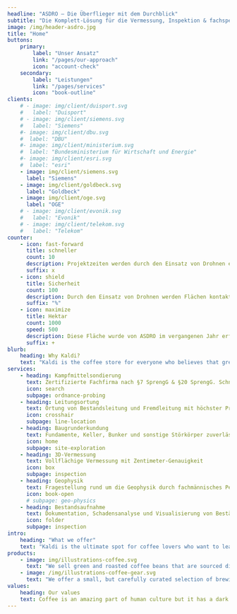 ```yaml
---
headline: "ASDRO – Die Überflieger mit dem Durchblick"
subtitle: "Die Komplett-Lösung für die Vermessung, Inspektion & fachspezifische Bewertung von Oberflächen und Untergründen."
image: /img/header-asdro.jpg
title: "Home"
buttons:
    primary:
        label: "Unser Ansatz"
        link: "/pages/our-approach"
        icon: "account-check"
    secondary:
        label: "Leistungen"
        link: "/pages/services"
        icon: "book-outline"
clients:
    # - image: img/client/duisport.svg
    #   label: "Duisport"
    # - image: img/client/siemens.svg
    #   label: "Siemens"
    #- image: img/client/dbu.svg
    #  label: "DBU"
    #- image: img/client/ministerium.svg
    #  label: "Bundesministerium für Wirtschaft und Energie"
    #- image: img/client/esri.svg
    #  label: "esri"
    - image: img/client/siemens.svg
      label: "Siemens"
    - image: img/client/goldbeck.svg
      label: "Goldbeck"
    - image: img/client/oge.svg
      label: "OGE"
    # - image: img/client/evonik.svg
    #   label: "Evonik"
    # - image: img/client/telekom.svg
    #   label: "Telekom"
counter:
    - icon: fast-forward
      title: schneller
      count: 10
      description: Projektzeiten werden durch den Einsatz von Drohnen erheblich verkürzt. Stillstände werden vermieden und ein reibungsloser Ablauf wird garantiert.
      suffix: x
    - icon: shield
      title: Sicherheit
      count: 100
      description: Durch den Einsatz von Drohnen werden Flächen kontaktlos vermessen und Risiken für beteiligte Einsatzkräfte eliminiert.
      suffix: "%"
    - icon: maximize
      title: Hektar
      count: 1000
      speed: 500
      description: Diese Fläche wurde von ASDRO im vergangenen Jahr erfolgreich vermessen. Innerhalb kürzester Zeit und mit größter Präzision.
      suffix: +
blurb:
    heading: Why Kaldi?
    text: "Kaldi is the coffee store for everyone who believes that great coffee shouldn't just taste good, it should do good too. We source all of our beans directly from small scale sustainable farmers and make sure part of the profits are reinvested in their communities."#
services:
    - heading: Kampfmittelsondierung
      text: Zertifizierte Fachfirma nach §7 SprengG & §20 SprengG. Schnell & Transparent
      icon: search
      subpage: ordnance-probing
    - heading: Leitungsortung
      text: Ortung von Bestandsleitung und Fremdleitung mit höchster Präzision
      icon: crosshair
      subpage: line-location
    - heading: Baugrunderkundung
      text: Fundamente, Keller, Bunker und sonstige Störkörper zuverlässig vor dem Baustart dokumentieren
      icon: home
      subpage: site-exploration
    - heading: 3D-Vermessung
      text: Vollflächige Vermessung mit Zentimeter-Genauigkeit
      icon: box
      subpage: inspection
    - heading: Geophysik
      text: Fragestellung rund um die Geophysik durch fachmännisches Personal
      icon: book-open
      # subpage: geo-physics
    - heading: Bestandsaufnahme
      text: Dokumentation, Schadensanalyse und Visualisierung von Beständen
      icon: folder
      subpage: inspection
intro:
    heading: "What we offer"
    text: "Kaldi is the ultimate spot for coffee lovers who want to learn about their java’s origin and support the farmers that grew it. We take coffee production, roasting and brewing seriously and we’re glad to pass that knowledge to anyone."
products:
    - image: img/illustrations-coffee.svg
      text: "We sell green and roasted coffee beans that are sourced directly from independent farmers and farm cooperatives. We’re proud to offer a variety of coffee beans grown with great care for the environment and local communities. Check our post or contact us directly for current availability."
    - image: /img/illustrations-coffee-gear.svg
      text: "We offer a small, but carefully curated selection of brewing gear and tools for every taste and experience level. No matter if you roast your own beans or just bought your first french press, you’ll find a gadget to fall in love with in our shop."
values:
    heading: Our values
    text: Coffee is an amazing part of human culture but it has a dark side too – one of colonialism and mindless abuse of natural resources and human lives. We want to turn this around and return the coffee trade to the drink’s exhilarating, empowering and unifying nature.
---
```


